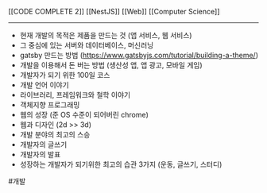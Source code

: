 [[CODE COMPLETE 2]]
[[NestJS]]
[[Web]]
[[Computer Science]]


---
- 현재 개발의 목적은 제품을 만드는 것 (앱 서비스, 웹 서비스)
- 그 중심에 있는 서버와 데이터베이스, 머신러닝
- gatsby 만드는 방법 (https://www.gatsbyjs.com/tutorial/building-a-theme/)
- 개발을 이용해서 돈 버는 방법 (생산성 앱, 앱 광고, 모바일 게임)
- 개발자가 되기 위한 100일 코스
- 개발 언어 이야기
- 라이브러리, 프레임워크와 철학 이야기
- 객체지향 프로그래밍
- 웹의 성장 (준 OS 수준이 되어버린 chrome)
- 웹과 디자인 (2d >> 3d)
- 개발 분야의 최고의 스승
- 개발자의 글쓰기
- 개발자의 발표
- 성장하는 개발자가 되기위한 최고의 습관 3가지 (운동, 글쓰기, 스터디)


#개발 